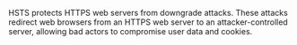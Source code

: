 ---
---

HSTS protects HTTPS web servers from downgrade attacks. These attacks redirect web browsers from an HTTPS web server to an attacker-controlled server, allowing bad actors to compromise user data and cookies.

